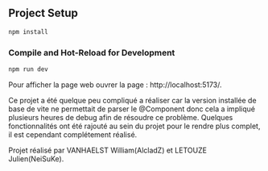 
## Project Setup

```sh
npm install
```

### Compile and Hot-Reload for Development

```sh
npm run dev
```

Pour afficher la page web ouvrer la page : http://localhost:5173/.

Ce projet a été quelque peu compliqué a réaliser car la version installée de base de vite ne permettait de parser le @Component donc cela a impliqué plusieurs heures de debug afin de résoudre ce problème. Quelques fonctionnalités ont été rajouté au sein du projet pour le rendre plus complet, il est cependant complétement réalisé.

Projet réalisé par VANHAELST William(AlcladZ) et LETOUZE Julien(NeiSuKe).
